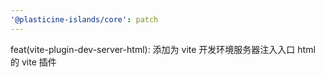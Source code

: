 ```yaml
---
'@plasticine-islands/core': patch
---
```


feat(vite-plugin-dev-server-html): 添加为 vite 开发环境服务器注入入口 html 的 vite 插件
